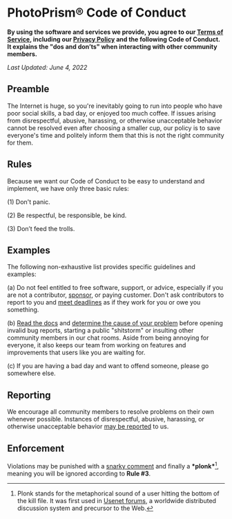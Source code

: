 # PhotoPrism® Code of Conduct

**By using the software and services we provide, you agree to our [Terms of Service](https://photoprism.app/terms), including our [Privacy Policy](https://photoprism.app/privacy) and the following Code of Conduct. It explains the "dos and don’ts" when interacting with other community members.**

*Last Updated: June 4, 2022*

## Preamble

The Internet is huge, so you're inevitably going to run into people who have poor social skills, a bad day, or enjoyed too much coffee. If issues arising from disrespectful, abusive, harassing, or otherwise unacceptable behavior cannot be resolved even after choosing a smaller cup, our policy is to save everyone's time and politely inform them that this is not the right community for them.

## Rules

Because we want our Code of Conduct to be easy to understand and implement, we have only three basic rules:

(1) Don't panic.

(2) Be respectful, be responsible, be kind.

(3) Don’t feed the trolls.

## Examples

The following non-exhaustive list provides specific guidelines and examples:

(a) Do not feel entitled to free software, support, or advice, especially if you are not a contributor, [sponsor](https://photoprism.app/membership), or paying customer. Don't ask contributors to report to you and [meet deadlines](https://docs.photoprism.app/developer-guide/code-quality/#go-slow-before-you-go-fast) as if they work for you or owe you something.

(b) [Read the docs](https://docs.photoprism.app) and [determine the cause of your problem](https://docs.photoprism.app/getting-started/troubleshooting/) before opening invalid bug reports, starting a public "shitstorm" or insulting other community members in our chat rooms. Aside from being annoying for everyone, it also keeps our team from working on features and improvements that users like you are waiting for.

(c) If you are having a bad day and want to offend someone, please go somewhere else.

## Reporting

We encourage all community members to resolve problems on their own whenever possible. Instances of disrespectful, abusive, harassing, or otherwise unacceptable behavior [may be reported](https://photoprism.app/contact) to us.

## Enforcement

Violations may be punished with a [snarky comment](https://www.urbandictionary.com/define.php?term=snarky) and finally a **\*plonk\***[^1], meaning you will be ignored according to **Rule &#35;3**.

[^1]: Plonk stands for the metaphorical sound of a user hitting the bottom of the kill file. It was first used in [Usenet forums](https://en.everybodywiki.com/Plonk_(Usenet)), a worldwide distributed discussion system and precursor to the Web.
